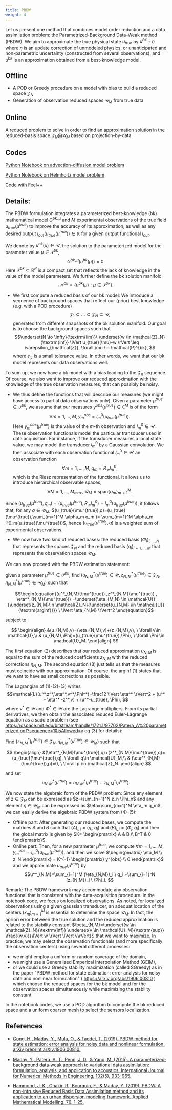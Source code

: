 ```yaml
---
title: PBDW
weight: 4
---
```


Let us present one method that combines model order reduction and a data assimilation problem: the Parametrized-Background Data-Weak method (PBDW).
We aim to approximate the true physical state $u_{true}$ by $u^{bk}+\eta$ where $\eta$ is an update correction of unmodeled physics, or unanticipated and non-parametric uncertainty (constructed from several observations), and $u^{bk}$ is an approximation obtained from a best-knowledge model.

## Offline

- A POD or Greedy procedure on a model with bias to build a reduced space $\mathcal{Z}_N$
- Generation of observation reduced spaces $\mathcal{U}_M$ from true data

## Online 
A reduced problem to solve in order to find an approximation solution in the reduced-basis space $\mathcal{Z}_N \bigoplus \mathcal{U}_M$ based on projection-by-data.


## Codes

[Python Notebook on advection-diffusion model problem](/post/pbdwadv)

[Python Notebook on Helmholtz model problem](/post/pbdwhelmholtz)

[Code with Feel++](https://docs.feelpp.org/mor/0.110/pbdw.html)

## Details:

The PBDW formulation integrates a parameterized best-knowledge (bk) mathematical model $G^{bk,\mu}$ and $M$ experimental observations of the true field $u_{true}(\mu^{true})$ to improve the accuracy of its approximation, as well as any desired output $l_{out}(u_{true}(\mu^{true})) \in \mathbb{R}$ for a given output functional $l_{out}$.

We denote by $u^{bk}(\mu) \in \mathcal{U}$, the solution to the parameterized model for the parameter value $\mu \in \mathcal{P}^{bk}$, 
$$ G^{bk,\mu}(u^{bk}(\mu)) = 0.$$
Here $\mathcal{P}^{bk} \subset \mathbb{R}^P$ is a compact set that reflects the lack of knowledge in the value of the model parameters. We further define the bk solution manifold
$$ \mathcal{M}^{bk} = \{u^{bk}(\mu) : \mu \in \mathcal{P}^{bk}\}.$$

- We first compute a reduced basis of our bk model:
We introduce a sequence of background spaces that reflect our (prior) best knowledge (e.g. with a POD procedure)
$$\mathcal{Z}_1 \subset \dots \subset \mathcal{Z}_{N} \subset \mathcal{U}, $$ generated from different snapshots of the bk solution manifold.
Our goal is to choose the background spaces such that
$$\underset{N \to \infty}{\textrm{lim}}\ \underset{w \in \mathcal{Z}_N}{\textrm{inf}} \lVert u_{true}(\mu)-w \rVert \leq \varepsilon_{\mathcal{Z}}, \forall \mu \in \mathcal{P}^{bk}, $$
where $\varepsilon_{\mathcal{Z}}$ is a small tolerance value.
In other words, we want that our bk model represents our data observations well.

To sum up, we now have a bk model with a bias leading to the $\mathcal{Z}_n$ sequence.
Of course, we also want to improve our reduced approximation with the knowledge of the true observation measures, that can possibly be noisy.

- We thus define the functions that will describe our measures (we might have access to partial data observations only).
Given a parameter $\mu^{true}\in \mathcal{P}^{bk}$, we assume that our measures $y^{obs}(\mu^{true}) \in \mathbb{C}^M$ is of the form $$\forall m=1,\dots,M, y_m^{obs}=l^0_m(u_{true}(\mu^{true})).$$
Here $y_m^{obs}(\mu^{true})$ is the value of the $m$-th observation and $l_m^0 \in \mathcal{U}'$.
These observation functionals model the particular transducer used in data acquisition. For instance, if the transducer measures a local state value, we may model the transducer $l^0_m$ by a Gaussian convolution.
We then associate with each observation functional $l_m^0 \in \mathcal{U}'$ an observation function
$$\forall m=1,\dots,M, \ q_m = R_{\mathcal{U}} l^0_m,$$
which is the Riesz representation of the functional. It allows us to introduce hierarchical observable spaces,
$$ \forall M=1,\dots,M_{max}, \ \mathcal{U}_M= \mathrm{span} \{q_m\}_{m=1}^M. $$

Since $(u_{true}(\mu^{true}),q_m) = (u_{true}(\mu^{true}),R_{\mathcal{U}} l^0_m )=l^0_m(u_{true}(\mu^{true}))$,
it follows that, for any $q \in \mathcal{U}_M$, $(u_{true}(\mu^{true}),q)=(u_{true}(\mu^{true}),\sum_{m=1}^M \alpha_m q_m )= \sum_{m=1}^M \alpha_m l^0_m(u_{true}(\mu^{true}))$, hence $(u_{true}(\mu^{true}),q)$ is a weighted sum of experimental observations.

- We now have two kind of reduced bases: the reduced basis $(\Phi_i)_{i,\dots,N}$ that represents the spaces $\mathcal{Z}_N$ and the reduced basis $(q_i)_{i=1,\dots,M}$ that represents the observation spaces $\mathcal{U}_M$.

We can now proceed with the PBDW estimation statement:

given a parameter $\mu^{true} \in \mathcal{P}^{bk}$, find $(u^*_{N,M}(\mu^{true}) \in \mathcal{U},z^*_{N,M}(\mu^{true}) \in \mathcal{Z}_N, \eta^*_{N,M}(\mu^{true}) \in \mathcal{U}_M)$ such that

$$\begin{equation}(u^*_{N,M}(\mu^{true}) ,z^*_{N,M}(\mu^{true}) , \eta^*_{N,M}(\mu^{true})) =\underset{\eta_{M,N} \in \mathcal{U}}{\underset{z_{N,M}\in \mathcal{Z}_N}{\underset{u_{N,M} \in \mathcal{U}}{\textrm{arginf}}}} \ \lVert \eta_{N,M} \rVert^2
\end{equation}$$

subject to

$$ \begin{align}
&(u_{N,M},v)=(\eta_{N,M},v)+(z_{N,M},v), \ \forall v\in \mathcal{U},\\
& (u_{N,M},\Phi)=(u_{true}(\mu^{true}),\Phi), \  \forall \Phi \in \mathcal{U}_M.
\end{align}
$$

The first equation (2) describes that our reduced approximation $u_{N,M}$  is equal to the sum of the reduced coefficients $z_{N,M}$ with the reduced corrections $\eta_{N,M}$.
The second equation (3) just tells us that the measures must coincide with our approximation. Of course, the arginf (1) states that we want to have as small corrections as possible.

The Lagrangian of (1)-(2)-(3) writes $$\mathcal{L}(u^*,z^*,\eta^*,v^*,\Phi^*)=\frac12 \lVert \eta^* \rVert^2 + (u^* - \eta^* -z^*,v) + (u^*-u_{true}, \Phi), $$ where $v^* \in \mathcal{U}$ and $\Phi^* \in \mathcal{U}$ are the Lagrange multipliers. From its partial derivatives, we then obtain the associated reduced Euler-Lagrange equation as a saddle problem (see https://dspace.mit.edu/bitstream/handle/1721.1/97702/Patera_A%20parameterized.pdf?sequence=1&isAllowed=y eq (3) for details):

Find $(z^*_{N,M}(\mu^{true}) \in \mathcal{Z}_N, \eta^*_{N,M}(\mu^{true}) \in \mathcal{U}_M)$ such that

$$ \begin{align}
&(\eta^*_{N,M}(\mu^{true}),q)+(z^*_{N,M}(\mu^{true}),q)=(u_{true}(\mu^{true}),q), \ \forall q\in \mathcal{U}_M,\\
& (\eta^*_{N,M}(\mu^{true}),p)=0, \  \forall p \in \mathcal{Z}_N.
\end{align}
$$

and set $$ u^*_{N,M}(\mu^{true})=\eta^*_{N,M}(\mu^{true})+z^*_{N,M}(\mu^{true}).$$

We now state the algebraic form of the PBDW problem:
Since any element of $z \in \mathcal{Z}_N$ can be expressed as $z=\sum_{n=1}^N z_n \Phi_n$ and any element $\eta \in \mathcal{U}_M$ can be expressed as $\eta=\sum_{m=1}^M \eta_m q_m$, we can easily derive the algebraic PBDW system from (4)-(5):

- Offline part: After generating our reduced bases, we compute the matrices $A$ and $B$ such that $(A)_{i,j}=(q_i,q_j)$ and $(B)_{i,j}=(\Phi_j,q_i)$ and then the global matrix is given by $K= \begin{pmatrix} A & B \\
B^T & 0 \end{pmatrix}$.
- Online part: Then, for a new parameter $\mu^{true}$, we compute $\forall m=1,\dots,M, y_m^{obs}=l^0_m(u_{true}(\mu^{true})),$ and then we solve $\begin{pmatrix} \eta_M \\ z_N \end{pmatrix} = K^{-1} \begin{pmatrix} y^{obs} \\ 0 \end{pmatrix}$ and we approximate $u_{true}(\mu^{true})$ by $$u^*_{N,M}=\sum_{i=1}^M (\eta_{N,M})_i \ q_i +\sum_{i=1}^N (z_{N,M})_i \ \Phi_i. $$

Remark:
The PBDW framework may accommodate any observation functional that is consistent with the data-acquisition procedure. In the notebook code, we focus on localized observations. As noted, for localized observations using a given gaussian transducer, an adequat location of the centers $(x_m)_{m=1}^M$ is essential to determine the space $\mathcal{U}_M$. In fact, the apriori error between the true solution and the reduced approximation is related to the stability constant $\beta_{N,M}=\underset{w \in \mathcal{Z}_N}{\textrm{inf}} \underset{v \in \mathcal{U}_M}{\textrm{sup}} \frac{(w,v)}{\lVert w \rVert \lVert v\rVert}$ that we want to maximize. In practice, we may select the observation functionals (and more specifically the observation centers) using several different processes:
- we might employ a uniform or random coverage of the domain,
- we might use a Generalized Emperical Interpolation Method (GEIM),
- or we could use a Greedy stability maximization (called SGreedy) as in the paper "PBDW method for state estimation: error analysis for noisy data and nonlinear formulation" ( https://arxiv.org/abs/1906.00810 ) which choose the reduced spaces for the bk model and for the observation spaces simultaneously while maximizing the stability constant.


In the notebook codes, we use a POD algorithm to compute the bk reduced space and a uniform coarser mesh to select the sensors localization.


## References


- [Gong, H., Maday, Y., Mula, O., & Taddei, T. (2019). PBDW method for state estimation: error analysis for noisy data and nonlinear formulation. arXiv preprint arXiv:1906.00810.](https://arxiv.org/abs/1906.00810)

- [Maday, Y., Patera, A. T., Penn, J. D., & Yano, M. (2015). A parameterized‐background data‐weak approach to variational data assimilation: formulation, analysis, and application to acoustics. International Journal for Numerical Methods in Engineering, 102(5), 933-965.](https://dspace.mit.edu/bitstream/handle/1721.1/97702/Patera_A%20parameterized.pdf?sequence=1&isAllowed=y)

- [Hammond, J. K., Chakir, R., Bourquin, F., & Maday, Y. (2019). PBDW: A non-intrusive Reduced Basis Data Assimilation method and its application to an urban dispersion modeling framework. Applied Mathematical Modelling, 76, 1-25.](https://www.sciencedirect.com/science/article/pii/S0307904X19302951)